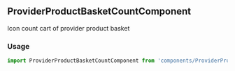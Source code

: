 ## ProviderProductBasketCountComponent

Icon count cart of provider product basket 

### Usage

```javascript
import ProviderProductBasketCountComponent from 'components/ProviderProductBasketCountComponent/ProviderProductBasketCountComponent.js';
```

